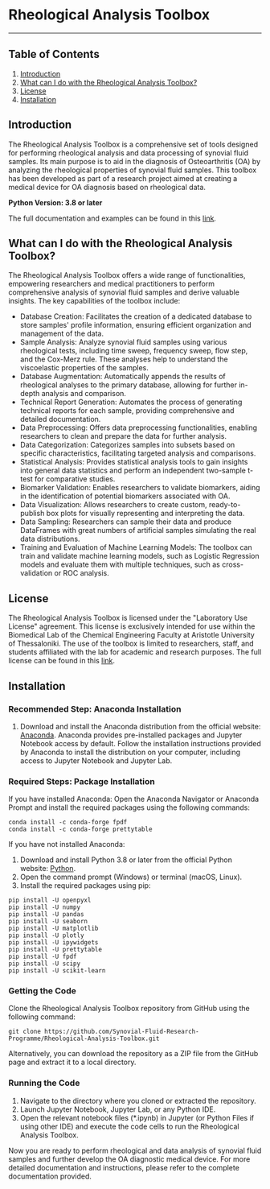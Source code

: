# Rheological Analysis Toolbox
***
## Table of Contents
1. [Introduction](#introduction)
2. [What can I do with the Rheological Analysis Toolbox?](#what-can-i-do-with-the-rheological-analysis-toolbox?)
3. [License](#license)
4. [Installation](#installation)

## Introduction
The Rheological Analysis Toolbox is a comprehensive set of tools designed for performing rheological analysis and data processing of synovial fluid samples. Its main purpose is to aid in the diagnosis of Osteoarthritis (OA) by analyzing the rheological properties of synovial fluid samples. This toolbox has been developed as part of a research project aimed at creating a medical device for OA diagnosis based on rheological data.

**Python Version: 3.8 or later**

The full documentation and examples can be found in this [link](https://github.com/kantonopoulos/Rheological-Analysis-Toolbox/blob/main/Documentation/toolbox_documentation.md).

## What can I do with the Rheological Analysis Toolbox?
The Rheological Analysis Toolbox offers a wide range of functionalities, empowering researchers and medical practitioners to perform comprehensive analysis of synovial fluid samples and derive valuable insights. The key capabilities of the toolbox include:

* Database Creation: Facilitates the creation of a dedicated database to store samples' profile information, ensuring efficient organization and management of the data.
* Sample Analysis: Analyze synovial fluid samples using various rheological tests, including time sweep, frequency sweep, flow step, and the Cox-Merz rule. These analyses help to understand the viscoelastic properties of the samples.
* Database Augmentation: Automatically appends the results of rheological analyses to the primary database, allowing for further in-depth analysis and comparison.
* Technical Report Generation: Automates the process of generating technical reports for each sample, providing comprehensive and detailed documentation.
* Data Preprocessing: Offers data preprocessing functionalities, enabling researchers to clean and prepare the data for further analysis.
* Data Categorization: Categorizes samples into subsets based on specific characteristics, facilitating targeted analysis and comparisons.
* Statistical Analysis: Provides statistical analysis tools to gain insights into general data statistics and perform an independent two-sample t-test for comparative studies.
* Biomarker Validation: Enables researchers to validate biomarkers, aiding in the identification of potential biomarkers associated with OA.
* Data Visualization: Allows researchers to create custom, ready-to-publish box plots for visually representing and interpreting the data.
* Data Sampling: Researchers can sample their data and produce DataFrames with great numbers of artificial samples simulating the real data distributions.
* Training and Evaluation of Machine Learning Models: The toolbox can train and validate machine learning models, such as Logistic Regression models and evaluate them with multiple techniques, such as cross-validation or ROC analysis.

## License
The Rheological Analysis Toolbox is licensed under the "Laboratory Use License" agreement. This license is exclusively intended for use within the Biomedical Lab of the Chemical Engineering Faculty at Aristotle University of Thessaloniki. The use of the toolbox is limited to researchers, staff, and students affiliated with the lab for academic and research purposes. The full license can be found in this [link](https://github.com/Synovial-Fluid-Research-Programme/Rheological-Analysis-Toolbox/blob/main/LICENSE).

## Installation
### Recommended Step: Anaconda Installation
1. Download and install the Anaconda distribution from the official website: [Anaconda](https://www.anaconda.com/). Anaconda provides pre-installed packages and Jupyter Notebook access by default. Follow the installation instructions provided by Anaconda to install the distribution on your computer, including access to Jupyter Notebook and Jupyter Lab.

### Required Steps: Package Installation
If you have installed Anaconda:
Open the Anaconda Navigator or Anaconda Prompt and install the required packages using the following commands:
```
conda install -c conda-forge fpdf
conda install -c conda-forge prettytable
```
If you have not installed Anaconda:
1. Download and install Python 3.8 or later from the official Python website: [Python](https://www.python.org/downloads/).
2. Open the command prompt (Windows) or terminal (macOS, Linux).
3. Install the required packages using pip:
```
pip install -U openpyxl
pip install -U numpy
pip install -U pandas
pip install -U seaborn
pip install -U matplotlib
pip install -U plotly
pip install -U ipywidgets
pip install -U prettytable
pip install -U fpdf
pip install -U scipy
pip install -U scikit-learn
```

### Getting the Code
Clone the Rheological Analysis Toolbox repository from GitHub using the following command:
```
git clone https://github.com/Synovial-Fluid-Research-Programme/Rheological-Analysis-Toolbox.git
```
Alternatively, you can download the repository as a ZIP file from the GitHub page and extract it to a local directory.

### Running the Code
1. Navigate to the directory where you cloned or extracted the repository.
2. Launch Jupyter Notebook, Jupyter Lab, or any Python IDE.
3. Open the relevant notebook files (*.ipynb) in Jupyter (or Python Files if using other IDE) and execute the code cells to run the Rheological Analysis Toolbox.

Now you are ready to perform rheological and data analysis of synovial fluid samples and further develop the OA diagnostic medical device. For more detailed documentation and instructions, please refer to the complete documentation provided.
